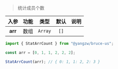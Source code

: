 > 统计成员个数

入参|功能|类型|默认|说明
:-:|:-:|:-:|:-:|-
**arr**|数组|`Array`|`[]`

```js
import { StatArrCount } from "@yangzw/bruce-us";

const arr = [0, 1, 1, 2, 2, 2];

StatArrCount(arr); // { 0: 1, 1: 2, 2: 3 }
```